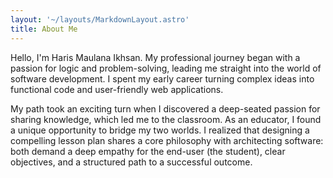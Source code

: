 ```yaml
---
layout: '~/layouts/MarkdownLayout.astro'
title: About Me
---
```


Hello, I'm Haris Maulana Ikhsan.  My professional journey began with a passion for logic and problem-solving, leading me straight into the world of software development. I spent my early career turning complex ideas into functional code and user-friendly web applications.

My path took an exciting turn when I discovered a deep-seated passion for sharing knowledge, which led me to the classroom. As an educator, I found a unique opportunity to bridge my two worlds. I realized that designing a compelling lesson plan shares a core philosophy with architecting software: both demand a deep empathy for the end-user (the student), clear objectives, and a structured path to a successful outcome.
